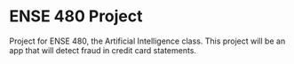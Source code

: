# ENSE 480 Project
Project for ENSE 480, the Artificial Intelligence class. This project will be an app that will detect fraud in credit card statements. 
